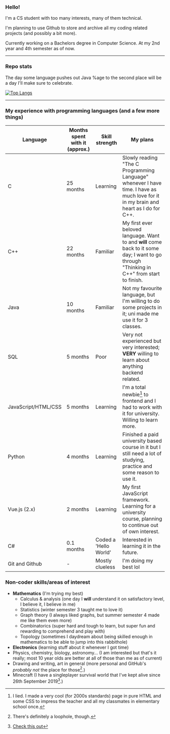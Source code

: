 ### Hello!

I'm a CS student with too many interests, many of them technical.

I'm planning to use Github to store and archive all my coding related projects (and possibly a bit more).

Currently working on a Bachelors degree in Computer Science. At my 2nd year and 4th semester as of now.

-----

### Repo stats

The day some language pushes out Java %age to the second place will be a day I'll make sure to celebrate.

[![Top Langs](https://github-readme-stats.vercel.app/api/top-langs/?username=PerfectMach1ne&layout=compact&theme=gradient&bg_color=45,D8B7EF,0023FF&text_color=FFFFFF&title_color=FFFFFF)](https://github.com/anuraghazra/github-readme-stats)

-----

### My experience with programming languages (and a few more things)

Language | Months spent with it (approx.) | Skill strength | My plans
--- | --- | --- | ---
C | 25 months | Learning | Slowly reading "The C Programming Language" whenever I have time. I have as much love for it in my brain and heart as I do for C++.
C++ | 22 months | Familiar | My first ever beloved language. Want to and **will** come back to it some day; I want to go through "Thinking in C++" from start to finish.
Java | 10 months | Familiar | Not my favourite language, but I'm willing to do some projects in it; uni made me use it for 3 classes.
SQL | 5 months | Poor | Very not experienced but very interested; **VERY** willing to learn about anything backend related.
JavaScript/HTML/CSS | 5 months | Learning | I'm a total newbie[^1] to frontend and I had to work with it for university. Willing to learn more.
Python | 4 months | Learning | Finished a paid university based course in it but I still need a lot of studying, practice and some reason to use it.
Vue.js (2.x) | 2 months | Learning | My first JavaScript framework. Learning for a university course, planning to continue out of own interest.
C# | 0.1 months | Coded a 'Hello World' | Interested in learning it in the future.
Git and Github | - | Mostly clueless | I'm doing my best lol
### Non-coder skills/areas of interest

* **Mathematics** (I'm trying my best)
  * Calculus & analysis (one day I **will** understand it on satisfactory level, I believe it, I believe in me)
  * Statistics (winter semester 3 taught me to love it)
  * Graph theory (I always liked graphs, but summer semester 4 made me like them even more)
  * Combinatorics (super hard and tough to learn, but super fun and rewarding to comprehend and play with)
  * Topology (sometimes I daydream about being skilled enough in mathematics to be able to jump into this rabbithole)
* **Electronics** (learning stuff about it whenever I got time)
* Physics, chemistry, biology, astronomy... (I am interested but that's it really; most 10 year olds are better at all of those than me as of current)
* Drawing and writing, art in general (more personal and GitHub's *probably not* the place for those[^2].)
* Minecraft (I have a singleplayer survival world that I've kept alive since 26th September 2019[^3].)

[^1]: I lied. I made a very cool (for 2000s standards) page in pure HTML and some CSS to impress the teacher and all my classmates in elementary school once.
[^2]: There's definitely a loophole, though.
[^3]: [Check this out](https://twitter.com/NewWorld4MC)
